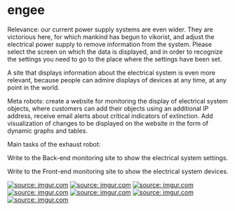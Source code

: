 # engee

Relevance: our current power supply systems are even wider. They are victorious here, for which mankind has begun to vikorist, and adjust the electrical power supply to remove information from the system. Please select the screen on which the data is displayed, and in order to recognize the settings you need to go to the place where the settings have been set.

A site that displays information about the electrical system is even more relevant, because people can admire displays of devices at any time, at any point in the world.

Meta robots: create a website for monitoring the display of electrical system objects, where customers can add their objects using an additional IP address, receive email alerts about critical indicators of extinction. Add visualization of changes to be displayed on the website in the form of dynamic graphs and tables.

Main tasks of the exhaust robot:

Write to the Back-end monitoring site to show the electrical system settings.

Write to the Front-end monitoring site to show the electrical system devices.

<a href="https://imgur.com/hSVM2Wl"><img src="https://i.imgur.com/hSVM2Wl.png" title="source: imgur.com" /></a>
<a href="https://imgur.com/BHAwMLB"><img src="https://i.imgur.com/BHAwMLB.png" title="source: imgur.com" /></a>
<a href="https://imgur.com/XQdRA1j"><img src="https://i.imgur.com/XQdRA1j.png" title="source: imgur.com" /></a>
<a href="https://imgur.com/wIH4lcK"><img src="https://i.imgur.com/wIH4lcK.png" title="source: imgur.com" /></a>
<a href="https://imgur.com/c4Jpivm"><img src="https://i.imgur.com/c4Jpivm.png" title="source: imgur.com" /></a>
<a href="https://imgur.com/hSVM2Wl"><img src="https://i.imgur.com/hSVM2Wl.png" title="source: imgur.com" /></a>
<a href="https://imgur.com/mUpda9j"><img src="https://i.imgur.com/mUpda9j.png" title="source: imgur.com" /></a>

